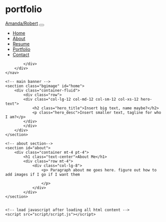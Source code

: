 # portfolio

<!DOCTYPE html>
<html lang="en">
<head>
  <title>Amanda/Robert's Portfolio</title>
  <meta charset="utf-8">
  <meta name="viewport" content="width=device-width, initial-scale=1">
  <!-- linking css file -->
  <link rel="stylesheet" href="style.css">
  <!-- bootstrap CDN -->
  <link href="https://cdn.jsdelivr.net/npm/bootstrap@5.1.3/dist/css/bootstrap.min.css" rel="stylesheet">
  <script src="https://cdn.jsdelivr.net/npm/bootstrap@5.1.3/dist/js/bootstrap.bundle.min.js"></script>
  <!-- font awesome -->
  <script src="https://kit.fontawesome.com/31149d48b0.js" crossorigin="anonymous"></script>
</head>

<body>
	<nav class="navbar navbar-expand-lg fixed-top navbarScroll">
        <div class="container">
            <a class="navbar-brand" href="#">Amanda/Robert</a>
            <button class="navbar-toggler" type="button" data-bs-toggle="collapse" data-bs-target="#navbarSupportedContent" aria-controls="navbarSupportedContent" aria-expanded="false" aria-label="Toggle navigation">
                <span class="navbar-toggler-icon"></span>
            </button>
            <div class="collapse navbar-collapse" id="navbarSupportedContent">
                <ul class="navbar-nav ms-auto">
                    <li class="nav-item active">
                        <a class="nav-link" href="#home">Home</a>
                    </li>
                    <li class="nav-item">
                        <a class="nav-link" href="#about">About</a>
                    </li>
                    <li class="nav-item">
                        <a class="nav-link" href="#services">Resume</a>
                    </li>
                    <li class="nav-item">
                        <a class="nav-link" href="#portfolio">Portfolio</a>
                    </li>
                    <li class="nav-item">
                        <a class="nav-link" href="#contact">Contact</a>
                    </li>
                </ul>
                
            </div>
        </div>
    </nav>
	
	<!-- main banner -->
    <section class="bgimage" id="home">
        <div class="container-fluid">
            <div class="row">
            <div class="col-lg-12 col-md-12 col-sm-12 col-xs-12 hero-text">
                <h2 class="hero_title">Insert big text, name maybe?</h2>
                <p class="hero_desc">Insert smaller text, tagline for who I am?</p>
            </div>
            </div>
        </div>
    </section>
	
	<!-- about section-->
    <section id="about">
        <div class="container mt-4 pt-4">
            <h1 class="text-center">About Me</h1>
            <div class="row mt-4">
                <div class="col-lg-8">
                    <p> Paragraph about me goes here. figure out how to add images if I go if I want them
                        
                    </p>
                </div>
            </div>
    </section>


    <!-- load javascript after loading all html content -->
    <script src="script/script.js"></script>
</body>
</html>